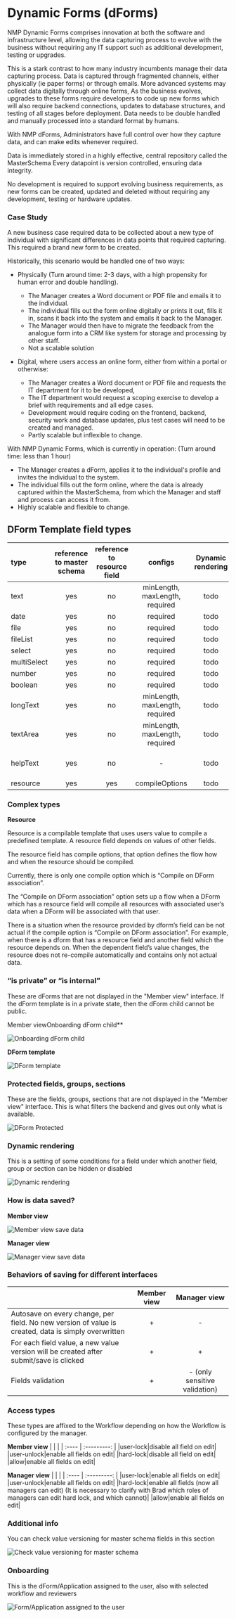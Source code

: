 # Dynamic Forms (dForms)

NMP Dynamic Forms comprises innovation at both the software and infrastructure level, allowing the data capturing process to evolve with the business without requiring any IT support such as additional development, testing or upgrades.

This is a stark contrast to how many industry incumbents manage their data capturing process.
Data is captured through fragmented channels, either physically (ie paper forms) or through emails.
More advanced systems may collect data digitally through online forms,
As the business evolves, upgrades to these forms require developers to code up new forms which will also require backend connections, updates to database structures, and testing of all stages before deployment.
Data needs to be double handled and manually processed into a standard format by humans.

With NMP dForms, Administrators have full control over how they capture data, and can make edits whenever required.

Data is immediately stored in a highly effective, central repository called the MasterSchema
Every datapoint is version controlled, ensuring data integrity.

No development is required to support evolving business requirements, as new forms can be created, updated and deleted without requiring any development, testing or hardware updates.

### Case Study

A new business case required data to be collected about a new type of individual with significant differences in data points that required capturing. This required a brand new form to be created.

Historically, this scenario would be handled one of two ways:

- Physically (Turn around time: 2-3 days, with a high propensity for human error and double handling).

  - The Manager creates a Word document or PDF file and emails it to the individual.
  - The individual fills out the form online digitally or prints it out, fills it in, scans it back into the system and emails it back to the Manager.
  - The Manager would then have to migrate the feedback from the analogue form into a CRM like system for storage and processing by other staff.
  - Not a scalable solution

- Digital, where users access an online form, either from within a portal or otherwise:

  - The Manager creates a Word document or PDF file and requests the IT department for it to be developed,
  - The IT department would request a scoping exercise to develop a brief with requirements and all edge cases.
  - Development would require coding on the frontend, backend, security work and database updates, plus test cases will need to be created and managed.
  - Partly scalable but inflexible to change.

With NMP Dynamic Forms, which is currently in operation: (Turn around time: less than 1 hour)

- The Manager creates a dForm, applies it to the individual's profile and invites the individual to the system.
- The individual fills out the form online, where the data is already captured within the MasterSchema, from which the Manager and staff and process can access it from.
- Highly scalable and flexible to change.

## DForm Template field types

| type        | reference to master schema | reference to resource field |            configs             | Dynamic rendering |    data example    |
| :---------- | :------------------------: | :-------------------------: | :----------------------------: | :---------------: | :----------------: |
| text        |            yes             |             no              | minLength, maxLength, required |       todo        |       value        |
| date        |            yes             |             no              |            required            |       todo        |       value        |
| file        |            yes             |             no              |            required            |       todo        |       binary       |
| fileList    |            yes             |             no              |            required            |       todo        |      binary[]      |
| select      |            yes             |             no              |            required            |       todo        |       value        |
| multiSelect |            yes             |             no              |            required            |       todo        |     [`value`]      |
| number      |            yes             |             no              |            required            |       todo        |        111         |
| boolean     |            yes             |             no              |            required            |       todo        |        true        |
| longText    |            yes             |             no              | minLength, maxLength, required |       todo        | “<div>value</div>” |
| textArea    |            yes             |             no              | minLength, maxLength, required |       todo        |      “value"       |
| helpText    |            yes             |             no              |               -                |       todo        | “<div>value</div>” |
| resource    |            yes             |             yes             |         compileOptions         |       todo        |       binary       |

### Complex types

**Resource**

Resource is a compilable template that uses users value to compile a predefined template. A resource field depends on values of other fields.

The resource field has compile options, that option defines the flow how and when the resource should be compiled.

Currently, there is only one compile option which is “Compile on DForm association”.

The “Compile on DForm association” option sets up a flow when a DForm which has a resource field will compile all resources with associated user’s data when a DForm will be associated with that user.

There is a situation when the resource provided by dform’s field can be not actual if the compile option is “Compile on DForm association”. For example, when there is a dform that has a resource field and another field which the resource depends on. When the dependent field’s value changes, the resource does not re-compile automatically and contains only not actual data.

### “is private” or “is internal”

These are dForms that are not displayed in the "Member view" interface. If the dForm template is in a private state, then the dForm child cannot be public.

Member viewOnboarding dForm child\*\*

![Onboarding dForm child ](../img/onboarding-dform.png)

**DForm template**

![DForm template](../img/dform-template.png)

### Protected fields, groups, sections

These are the fields, groups, sections that are not displayed in the "Member view" interface. This is what filters the backend and gives out only what is available.

![DForm Protected](../img/dform-protect.png)

### Dynamic rendering

This is a setting of some conditions for a field under which another field, group or section can be hidden or disabled

![Dynamic rendering](../img/dynamic-remdering.png)

### How is data saved?

**Member view**

![Member view save data](../img/member-save-data.png)

**Manager view**

![Manager view save data](../img/manager-save-data.png)

### Behaviors of saving for different interfaces

|                                                                                                     | Member view |         Manager view          |
| :-------------------------------------------------------------------------------------------------- | :---------: | :---------------------------: |
| Autosave on every change, per field. No new version of value is created, data is simply overwritten |      +      |               -               |
| For each field value, a new value version will be created after submit/save is clicked              |      +      |               +               |
| Fields validation                                                                                   |      +      | - (only sensitive validation) |

### Access types

These types are affixed to the Workflow depending on how the Workflow is configured by the manager.

**Member view**
| | |
| :---- | :---------: |
|user-lock|disable all field on edit|
|user-unlock|enable all fields on edit|
|hard-lock|disable all field on edit|
|allow|enable all fields on edit|

**Manager view**
| | |
| :---- | :---------: |
|user-lock|enable all fields on edit|
|user-unlock|enable all fields on edit|
|hard-lock|enable all fields (now all managers can edit) (It is necessary to clarify with Brad which roles of managers can edit hard lock, and which cannot)|
|allow|enable all fields on edit|

### Additional info

You can check value versioning for master schema fields in this section

![Check value versioning for master schema](../img/additional-info-dfrorm.png)

### Onboarding

This is the dForm/Application assigned to the user, also with selected workflow and reviewers

![Form/Application assigned to the user](../img/onboarding-dform.png)

